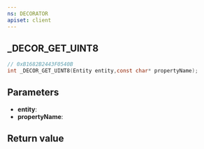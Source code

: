 ```yaml
---
ns: DECORATOR
apiset: client
---
```

## _DECOR_GET_UINT8

```c
// 0xB1682B2443F0540B
int _DECOR_GET_UINT8(Entity entity,const char* propertyName);
```


## Parameters
* **entity**:
* **propertyName**:

## Return value

